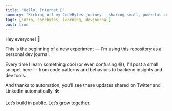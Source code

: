 ```yaml
---
title: "Hello, Internet 👋"
summary: "Kicking off my CodeBytes journey — sharing small, powerful concepts I learn as a developer."
tags: [intro, codebytes, learning, devjournal]
post: true
---
```


Hey everyone! 👋

This is the beginning of a new experiment — I'm using this repository as a personal dev journal.

Every time I learn something cool (or even confusing 😅), I'll post a small snippet here — from code patterns and behaviors to backend insights and dev tools.

And thanks to automation, you’ll see these updates shared on Twitter and LinkedIn automatically. 🛠️

Let’s build in public. Let’s grow together.
